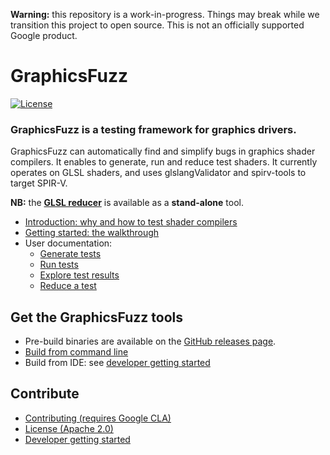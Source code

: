 
**Warning:** this repository is a work-in-progress. Things may break while we transition this project to open source. This is not an officially supported Google product.

# GraphicsFuzz

[![License](https://img.shields.io/badge/License-Apache%202.0-blue.svg)](https://opensource.org/licenses/Apache-2.0)

### GraphicsFuzz is a testing framework for graphics drivers.

GraphicsFuzz can automatically find and simplify bugs in graphics shader compilers. It enables to generate, run and reduce test shaders. It currently operates on GLSL shaders, and uses glslangValidator and spirv-tools to target SPIR-V.

**NB:** the **[GLSL reducer](docs/reduce.md)** is available as a **stand-alone** tool.

* [Introduction: why and how to test shader compilers](docs/introduction.md)
* [Getting started: the walkthrough](docs/walkthrough.md)
* User documentation:
  * [Generate tests](docs/generate.md)
  * [Run tests](docs/run.md)
  * [Explore test results](docs/explore.md)
  * [Reduce a test](docs/reduce.md)

## Get the GraphicsFuzz tools

* Pre-build binaries are available on the [GitHub releases page](https://github.com/google/graphicsfuzz/releases).
* [Build from command line](docs/build_from_command_line.md)
* Build from IDE: see [developer getting started](docs/development.md)

## Contribute

* [Contributing (requires Google CLA)](CONTRIBUTING.md)
* [License (Apache 2.0)](LICENSE)
* [Developer getting started](docs/development.md)
